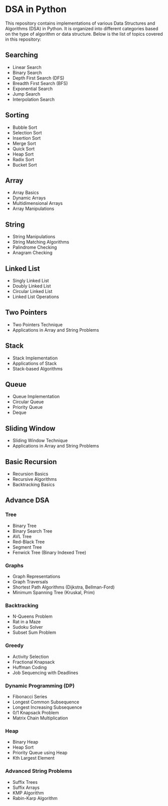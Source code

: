 # DSA in Python

This repository contains implementations of various Data Structures and Algorithms (DSA) in Python. It is organized into different categories based on the type of algorithm or data structure. Below is the list of topics covered in this repository:

## Searching
- Linear Search
- Binary Search
- Depth First Search (DFS)
- Breadth First Search (BFS)
- Exponential Search
- Jump Search
- Interpolation Search

## Sorting
- Bubble Sort
- Selection Sort
- Insertion Sort
- Merge Sort
- Quick Sort
- Heap Sort
- Radix Sort
- Bucket Sort

## Array
- Array Basics
- Dynamic Arrays
- Multidimensional Arrays
- Array Manipulations

## String
- String Manipulations
- String Matching Algorithms
- Palindrome Checking
- Anagram Checking

## Linked List
- Singly Linked List
- Doubly Linked List
- Circular Linked List
- Linked List Operations

## Two Pointers
- Two Pointers Technique
- Applications in Array and String Problems

## Stack
- Stack Implementation
- Applications of Stack
- Stack-based Algorithms

## Queue
- Queue Implementation
- Circular Queue
- Priority Queue
- Deque

## Sliding Window
- Sliding Window Technique
- Applications in Array and String Problems

## Basic Recursion
- Recursion Basics
- Recursive Algorithms
- Backtracking Basics

## Advance DSA

### Tree
- Binary Tree
- Binary Search Tree
- AVL Tree
- Red-Black Tree
- Segment Tree
- Fenwick Tree (Binary Indexed Tree)

### Graphs
- Graph Representations
- Graph Traversals
- Shortest Path Algorithms (Dijkstra, Bellman-Ford)
- Minimum Spanning Tree (Kruskal, Prim)

### Backtracking
- N-Queens Problem
- Rat in a Maze
- Sudoku Solver
- Subset Sum Problem

### Greedy
- Activity Selection
- Fractional Knapsack
- Huffman Coding
- Job Sequencing with Deadlines

### Dynamic Programming (DP)
- Fibonacci Series
- Longest Common Subsequence
- Longest Increasing Subsequence
- 0/1 Knapsack Problem
- Matrix Chain Multiplication

### Heap
- Binary Heap
- Heap Sort
- Priority Queue using Heap
- Kth Largest Element

### Advanced String Problems
- Suffix Trees
- Suffix Arrays
- KMP Algorithm
- Rabin-Karp Algorithm


